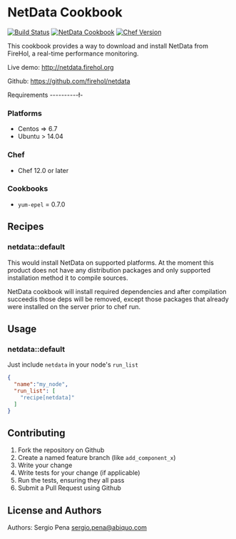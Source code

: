 NetData Cookbook
================

[![Build Status](https://travis-ci.org/sergiopena/netdata-cookbook.svg?branch=master)](https://travis-ci.org/sergiopena/netdata-cookbook)
[![NetData Cookbook](http://img.shields.io/badge/cookbook-v0.1.0-blue.svg?style=flat)](https://supermarket.chef.io/cookbooks/netdata)
[![Chef Version](http://img.shields.io/badge/chef-v12.9.38-orange.svg?style=flat)](https://www.chef.io)

This cookbook provides a way to download and install NetData from FireHol, a real-time performance monitoring.

Live demo: http://netdata.firehol.org

Github: https://github.com/firehol/netdata

Requirements
----------ł-

### Platforms

- Centos => 6.7
- Ubuntu > 14.04

### Chef

- Chef 12.0 or later

### Cookbooks
  
- `yum-epel` = 0.7.0

Recipes
-------

### netdata::default

This would install NetData on supported platforms. At the moment this product does not have any distribution packages and only supported installation method it to compile sources.

NetData cookbook will install required dependencies and after compilation succeedis those deps will be removed, except those packages that already were installed on the server prior to chef run.

## Usage

### netdata::default

Just include `netdata` in your node's `run_list`

```json
{
  "name":"my_node",
  "run_list": [
    "recipe[netdata]"
  ]
}
```

## Contributing

1. Fork the repository on Github
2. Create a named feature branch (like `add_component_x`)
3. Write your change
4. Write tests for your change (if applicable)
5. Run the tests, ensuring they all pass
6. Submit a Pull Request using Github

## License and Authors

Authors: Sergio Pena <sergio.pena@abiquo.com>

